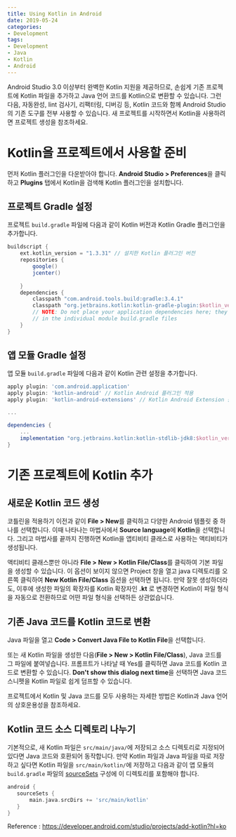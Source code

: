 ```yaml
---
title: Using Kotlin in Android
date: 2019-05-24
categories:
- Development
tags:
- Development
- Java
- Kotlin
- Android
---
```


Android Studio 3.0 이상부터 완벽한 Kotlin 지원을 제공하므로, 손쉽게 기존 프로젝트에 Kotlin 파일을 추가하고 Java 언어 코드를 Kotlin으로 변환할 수 있습니다. 그런 다음, 자동완성, lint 검사기, 리팩터링, 디버깅 등, Kotlin 코드와 함께 Android Studio의 기존 도구를 전부 사용할 수 있습니다. 새 프로젝트를 시작하면서 Kotlin을 사용하려면 프로젝트 생성을 참조하세요.

# Kotlin을 프로젝트에서 사용할 준비

먼저 Kotlin 플러그인을 다운받아야 합니다. **Android Studio > Preferences**을 클릭하고 **Plugins** 탭에서 Kotlin을 검색해 Kotlin 플러그인을 설치합니다.

## 프로젝트 Gradle 설정

프로젝트 `build.gradle` 파일에 다음과 같이 Kotlin 버전과 Kotlin Gradle 플러그인을 추가합니다.

```gradle
buildscript {
    ext.kotlin_version = "1.3.31" // 설치한 Kotlin 플러그인 버전
    repositories {
        google()
        jcenter()
        
    }
    dependencies {
        classpath "com.android.tools.build:gradle:3.4.1"
        classpath "org.jetbrains.kotlin:kotlin-gradle-plugin:$kotlin_version" // Kotlin Gradle 플러그인 추가
        // NOTE: Do not place your application dependencies here; they belong
        // in the individual module build.gradle files
    }
}
```

## 앱 모듈 Gradle 설정

앱 모듈 `build.gradle` 파일에 다음과 같이 Kotlin 관련 설정을 추가합니다.

```gradle
apply plugin: 'com.android.application'
apply plugin: 'kotlin-android' // Kotlin Android 플러그인 적용
apply plugin: 'kotlin-android-extensions' // Kotlin Android Extension 플러그인 적용

...

dependencies {
    ...
    implementation "org.jetbrains.kotlin:kotlin-stdlib-jdk8:$kotlin_version" // Kotlin JDK 버전 설정
}
```

# 기존 프로젝트에 Kotlin 추가

## 새로운 Kotlin 코드 생성

코틀린을 적용하기 이전과 같이 **File > New**를 클릭하고 다양한 Android 템플릿 중 하나를 선택합니다. 이때 나타나는 마법사에서 **Source language**에 **Kotlin**을 선택합니다. 그리고 마법사를 끝까지 진행하면 Kotlin을 앱티비티 클래스로 사용하는 액티비티가 생성됩니다.

액티비티 클래스뿐만 아니라 **File > New > Kotlin File/Class**를 클릭하여 기본 파일을 생성할 수 있습니다. 이 옵션이 보이지 않으면 Project 창을 열고 java 디렉토리를 오른쪽 클릭하여 **New Kotlin File/Class** 옵션을 선택하면 됩니다. 만약 잘못 생성하더라도, 이후에 생성한 파일의 확장자를 Kotlin 확장자인 **.kt** 로 변경하면 Kotlin이 파일 형식을 자동으로 전환하므로 어떤 파일 형식을 선택하든 상관없습니다.

## 기존 Java 코드를 Kotlin 코드로 변환

Java 파일을 열고 **Code > Convert Java File to Kotlin File**을 선택합니다.

또는 새 Kotlin 파일을 생성한 다음(**File > New > Kotlin File/Class**), Java 코드를 그 파일에 붙여넣습니다. 프롬프트가 나타날 때 Yes를 클릭하면 Java 코드를 Kotlin 코드로 변환할 수 있습니다. **Don't show this dialog next time**을 선택하면 Java 코드 스니펫을 Kotlin 파일로 쉽게 덤프할 수 있습니다.

프로젝트에서 Kotlin 및 Java 코드를 모두 사용하는 자세한 방법은 Kotlin과 Java 언어의 상호운용성을 참조하세요.

## Kotlin 코드 소스 디렉토리 나누기

기본적으로, 새 Kotlin 파일은 `src/main/java/`에 저장되고 소스 디렉토리로 지정되어 있다면 Java 코드와 호환되어 동작합니다. 만약 Kotlin 파일과 Java 파일을 따로 저장하고 싶다면 Kotlin 파일을 `src/main/kotlin/`에 저장하고 다음과 같이 앱 모듈의 `build.gradle` 파일의 [sourceSets](https://developer.android.com/studio/build/index.html?hl=ko#sourcesets) 구성에 이 디렉토리를 포함해야 합니다.

```gradle
android {
   sourceSets {
       main.java.srcDirs += 'src/main/kotlin'
   }
}
```

Reference : https://developer.android.com/studio/projects/add-kotlin?hl=ko